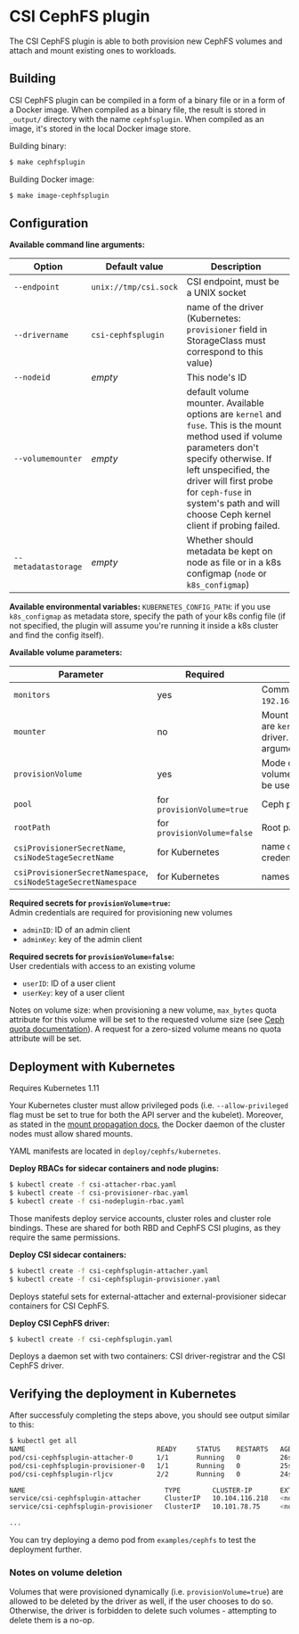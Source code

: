# CSI CephFS plugin

The CSI CephFS plugin is able to both provision new CephFS volumes and attach and mount existing ones to workloads.

## Building

CSI CephFS plugin can be compiled in a form of a binary file or in a form of a Docker image. When compiled as a binary file, the result is stored in `_output/` directory with the name `cephfsplugin`. When compiled as an image, it's stored in the local Docker image store.

Building binary:
```bash
$ make cephfsplugin
```

Building Docker image:
```bash
$ make image-cephfsplugin
```

## Configuration

**Available command line arguments:**

Option | Default value | Description
------ | ------------- | -----------
`--endpoint` | `unix://tmp/csi.sock` | CSI endpoint, must be a UNIX socket
`--drivername` | `csi-cephfsplugin` | name of the driver (Kubernetes: `provisioner` field in StorageClass must correspond to this value)
`--nodeid` | _empty_ | This node's ID
`--volumemounter` | _empty_ | default volume mounter. Available options are `kernel` and `fuse`. This is the mount method used if volume parameters don't specify otherwise. If left unspecified, the driver will first probe for `ceph-fuse` in system's path and will choose Ceph kernel client if probing failed.
`--metadatastorage` | _empty_ | Whether should metadata be kept on node as file or in a k8s configmap (`node` or `k8s_configmap`)

**Available environmental variables:**
`KUBERNETES_CONFIG_PATH`: if you use `k8s_configmap` as metadata store, specify the path of your k8s config file (if not specified, the plugin will assume you're running it inside a k8s cluster and find the config itself).

**Available volume parameters:**

Parameter | Required | Description
--------- | -------- | -----------
`monitors` | yes | Comma separated list of Ceph monitors (e.g. `192.168.100.1:6789,192.168.100.2:6789,192.168.100.3:6789`)
`mounter` | no | Mount method to be used for this volume. Available options are `kernel` for Ceph kernel client and `fuse` for Ceph FUSE driver. Defaults to "default mounter", see command line arguments.
`provisionVolume` | yes | Mode of operation. BOOL value. If `true`, a new CephFS volume will be provisioned. If `false`, an existing volume will be used.
`pool` | for `provisionVolume=true` | Ceph pool into which the volume shall be created
`rootPath` | for `provisionVolume=false` | Root path of an existing CephFS volume
`csiProvisionerSecretName`, `csiNodeStageSecretName` | for Kubernetes | name of the Kubernetes Secret object containing Ceph client credentials. Both parameters should have the same value
`csiProvisionerSecretNamespace`, `csiNodeStageSecretNamespace` | for Kubernetes | namespaces of the above Secret objects

**Required secrets for `provisionVolume=true`:**  
Admin credentials are required for provisioning new volumes
* `adminID`: ID of an admin client
* `adminKey`: key of the admin client

**Required secrets for `provisionVolume=false`:**  
User credentials with access to an existing volume
* `userID`: ID of a user client
* `userKey`: key of a user client

Notes on volume size: when provisioning a new volume, `max_bytes` quota attribute for this volume will be set to the requested volume size (see [Ceph quota documentation](http://docs.ceph.com/docs/mimic/cephfs/quota/)). A request for a zero-sized volume means no quota attribute will be set.

## Deployment with Kubernetes

Requires Kubernetes 1.11

Your Kubernetes cluster must allow privileged pods (i.e. `--allow-privileged` flag must be set to true for both the API server and the kubelet). Moreover, as stated in the [mount propagation docs](https://kubernetes.io/docs/concepts/storage/volumes/#mount-propagation), the Docker daemon of the cluster nodes must allow shared mounts.

YAML manifests are located in `deploy/cephfs/kubernetes`.

**Deploy RBACs for sidecar containers and node plugins:**

```bash
$ kubectl create -f csi-attacher-rbac.yaml
$ kubectl create -f csi-provisioner-rbac.yaml
$ kubectl create -f csi-nodeplugin-rbac.yaml
```

Those manifests deploy service accounts, cluster roles and cluster role bindings. These are shared for both RBD and CephFS CSI plugins, as they require the same permissions.

**Deploy CSI sidecar containers:**

```bash
$ kubectl create -f csi-cephfsplugin-attacher.yaml
$ kubectl create -f csi-cephfsplugin-provisioner.yaml
```

Deploys stateful sets for external-attacher and external-provisioner sidecar containers for CSI CephFS.

**Deploy CSI CephFS driver:**

```bash
$ kubectl create -f csi-cephfsplugin.yaml
```

Deploys a daemon set with two containers: CSI driver-registrar and the CSI CephFS driver.

## Verifying the deployment in Kubernetes

After successfuly completing the steps above, you should see output similar to this:
```bash
$ kubectl get all
NAME                                 READY     STATUS    RESTARTS   AGE
pod/csi-cephfsplugin-attacher-0      1/1       Running   0          26s
pod/csi-cephfsplugin-provisioner-0   1/1       Running   0          25s
pod/csi-cephfsplugin-rljcv           2/2       Running   0          24s

NAME                                   TYPE        CLUSTER-IP       EXTERNAL-IP   PORT(S)     AGE
service/csi-cephfsplugin-attacher      ClusterIP   10.104.116.218   <none>        12345/TCP   27s
service/csi-cephfsplugin-provisioner   ClusterIP   10.101.78.75     <none>        12345/TCP   26s

...
```

You can try deploying a demo pod from `examples/cephfs` to test the deployment further.

### Notes on volume deletion

Volumes that were provisioned dynamically (i.e. `provisionVolume=true`) are allowed to be deleted by the driver as well, if the user chooses to do so. Otherwise, the driver is forbidden to delete such volumes - attempting to delete them is a no-op.


